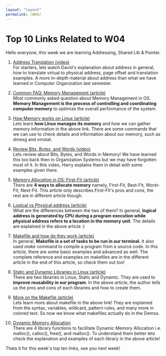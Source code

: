 ```yaml
---
layout: "layout"
permalink: /W04/
---
```


# Top 10 Links Related to W04
Hello everyone, this week we are learning Addressing, Shared Lib & Pointer.

1. [Address Translation (video)](https://www.youtube.com/watch?v=ZjKS1IbiGDA) <br>
   For starters, lets watch David's explanation about address in general, how to translate virtual to physical address, page offset and translation examples. A more in-depth material about address than what we have learned in Computer Organization last semester.
   
2. [Common FAQ: Memory Management (article)](https://www.guru99.com/os-memory-management.html) <br>
   Most commonly asked question about Memory Management in OS. **Memory Management is the process of controlling and coordinating computer memory** to optimize the overall performance of the system.

3. [How Memory works on Linux (article)](https://linux-audit.com/understanding-memory-information-on-linux-systems/) <br>
   Lets learn **how Linux manages its memory** and how we can gather memory information in the above link. There are some commands that we can use to check details and information about our memory, such as dmesg and vmstat.

4. [Review Bits, Bytes, and Words (video)](https://www.youtube.com/watch?v=Weyv-V8xz0c) <br>
   Lets review about Bits, Bytes, and Words in Memory! We have learned this too back then in Organization Systems but we may have forgotten most of it. In this video, Harry explains them in detail with some examples given there.

5. [Memory Allocation in OS: First-Fit (article)](https://www.geeksforgeeks.org/first-fit-allocation-in-operating-systems/) <br>
   There are **4 ways to allocate memory** namely, First-Fit, Best-Fit, Worst-Fit, Next-Fit. This article only describes First-Fit's pros and cons, the rest are in different article though.
   
6. [Logical vs Physical address (article)](https://techdifferences.com/difference-between-logical-and-physical-address.html) <br>
   What are the differences between the two of them? In general, **logical address is generated by CPU during a program execution while physical address refers to a location in the memory unit**. The details are explained in the above article :)
   
7. [Makefile and how do they work (article)](https://opensource.com/article/18/8/what-how-makefile) <br>
   In general, **Makefile is a set of tasks to be run in our terminal**. It also used _make_ command to compile a program from a source code. In this article, there are some basic examples and advanced as well. The complete reference and examples on makefiles are in the different article in the end of this article, so check them out too!

8. [Static and Dynamic Libraries in Linux (article)](https://medium.com/@StueyGK/static-libraries-vs-dynamic-libraries-af78f0b5f1e4#:) <br>
   There are two libraries in Linux, Static and Dynamic. They are used to **improve reusability in our program**. In the above article, the author tells us the pros and cons of each libraries and how to create them.

9. [More on the Makefile (article)](https://makefiletutorial.com/) <br>
   Lets learn more about makefile in the above link! They are explained from the syntax, variables, wildcard, pattern rules, and many more in colored text. So now we know what makefiles actually do in the Demos.
   
10. [Dynamic Memory Allocation](https://www.geeksforgeeks.org/dynamic-memory-allocation-in-c-using-malloc-calloc-free-and-realloc/) <br>
    There are 4 library functions to facilitate Dynamic Memory Allocation i.e. malloc(), calloc(), free(), and realloc(). To understand them better lets check the explanation and examples of each library in the above article!
    
Thats it for this week's top ten links, see you next week!
   

